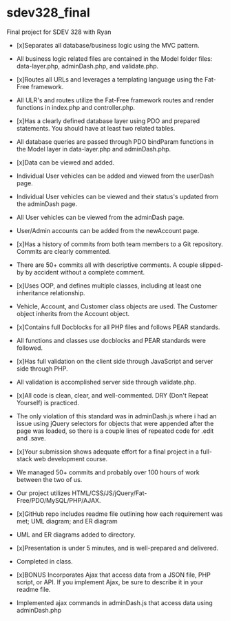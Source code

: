 # sdev328_final
Final project for SDEV 328 with Ryan
- [x]Separates all database/business logic using the MVC pattern.
- All business logic related files are contained in the Model folder files: data-layer.php, adminDash.php, and validate.php.

- [x]Routes all URLs and leverages a templating language using the Fat-Free framework.
- All ULR's and routes utilize the Fat-Free framework routes and render functions in index.php and controller.php.

- [x]Has a clearly defined database layer using PDO and prepared statements. You should have at least two related tables.
- All database queries are passed through PDO bindParam functions in the Model layer in data-layer.php and adminDash.php.

- [x]Data can be viewed and added.
- Individual User vehicles can be added and viewed from the userDash page.
- Individual User vehicles can be viewed and their status's updated from the adminDash page.
- All User vehicles can be viewed from the adminDash page.
- User/Admin accounts can be added from the newAccount page.

- [x]Has a history of commits from both team members to a Git repository. Commits are clearly commented.
- There are 50+ commits all with descriptive comments.  A couple slipped-by by accident without a complete comment.

- [x]Uses OOP, and defines multiple classes, including at least one inheritance relationship.
- Vehicle, Account, and Customer class objects are used.  The Customer object inherits from the Account object.

- [x]Contains full Docblocks for all PHP files and follows PEAR standards.
- All functions and classes use docblocks and PEAR standards were followed.

- [x]Has full validation on the client side through JavaScript and server side through PHP.
- All validation is accomplished server side through validate.php.

- [x]All code is clean, clear, and well-commented. DRY (Don't Repeat Yourself) is practiced.
- The only violation of this standard was in adminDash.js where i had an issue using jQuery selectors for objects that were appended after the page was loaded, so there is a couple lines of repeated code for .edit and .save.

- [x]Your submission shows adequate effort for a final project in a full-stack web development course.
- We managed 50+ commits and probably over 100 hours of work between the two of us.
- Our project utilizes HTML/CSS/JS/jQuery/Fat-Free/PDO/MySQL/PHP/AJAX.

- [x]GitHub repo includes readme file outlining how each requirement was met; UML diagram; and ER diagram
- UML and ER diagrams added to directory.

- [x]Presentation is under 5 minutes, and is well-prepared and delivered.
- Completed in class.

- [x]BONUS  Incorporates Ajax that access data from a JSON file, PHP script, or API. If you implement Ajax, be sure to describe it in your readme file.
- Implemented ajax commands in adminDash.js that access data using adminDash.php